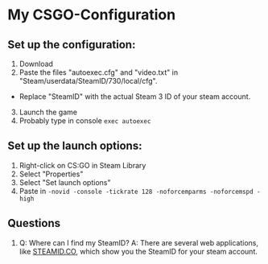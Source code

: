 # My CSGO-Configuration

## Set up the configuration:
1. Download
2. Paste the files "autoexec.cfg" and "video.txt" in "Steam/userdata/SteamID/730/local/cfg".
 * Replace "SteamID" with the actual Steam 3 ID of your steam account.
3. Launch the game
4. Probably type in console `exec autoexec`

## Set up the launch options:
1. Right-click on CS:GO in Steam Library
2. Select "Properties"
3. Select "Set launch options"
4. Paste in `-novid -console -tickrate 128 -noforcemparms -noforcemspd -high`

## Questions
1. Q: Where can I find my SteamID?
   A: There are several web applications, like [STEAMID.CO](http://steamid.co/), which show you the SteamID for your steam account.

